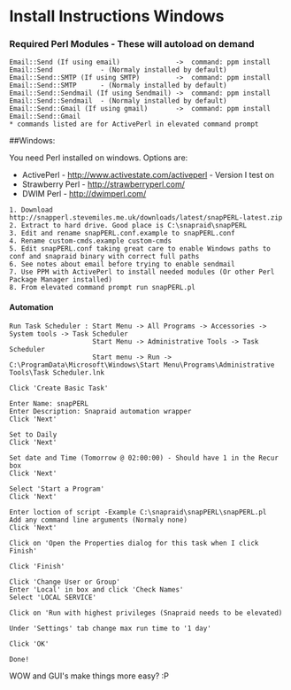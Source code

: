 # Install Instructions Windows

### Required Perl Modules - These will autoload on demand
~~~
Email::Send (If using email)              ->  command: ppm install Email::Send            - (Normaly installed by default)
Email::Send::SMTP (If using SMTP)         ->  command: ppm install Email::Send::SMTP      - (Normaly installed by default)
Email::Send::Sendmail (If using Sendmail) ->  command: ppm install Email::Send::Sendmail  - (Normaly installed by default)
Email::Send::Gmail (If using gmail)       ->  command: ppm install Email::Send::Gmail
* commands listed are for ActivePerl in elevated command prompt
~~~ 

##Windows: 

You need Perl installed on windows. Options are:
* ActivePerl       - http://www.activestate.com/activeperl - Version I test on
* Strawberry Perl  - http://strawberryperl.com/
* DWIM Perl        - http://dwimperl.com/

~~~ Windows
1. Download http://snapperl.stevemiles.me.uk/downloads/latest/snapPERL-latest.zip
2. Extract to hard drive. Good place is C:\snapraid\snapPERL
3. Edit and rename snapPERL.conf.example to snapPERL.conf
4. Rename custom-cmds.example custom-cmds
5. Edit snapPERL.conf taking great care to enable Windows paths to conf and snapraid binary with correct full paths
6. See notes about email before trying to enable sendmail
7. Use PPM with ActivePerl to install needed modules (Or other Perl Package Manager installed)
8. From elevated command prompt run snapPERL.pl
~~~

#### Automation

~~~
Run Task Scheduler : Start Menu -> All Programs -> Accessories -> System tools -> Task Scheduler
                     Start Menu -> Administrative Tools -> Task Scheduler
                     Start menu -> Run -> C:\ProgramData\Microsoft\Windows\Start Menu\Programs\Administrative Tools\Task Scheduler.lnk

Click 'Create Basic Task'

Enter Name: snapPERL
Enter Description: Snapraid automation wrapper
Click 'Next'

Set to Daily 
Click 'Next'

Set date and Time (Tomorrow @ 02:00:00) - Should have 1 in the Recur box
Click 'Next'

Select 'Start a Program'
Click 'Next'

Enter loction of script -Example C:\snapraid\snapPERL\snapPERL.pl
Add any command line arguments (Normaly none)
Click 'Next'

Click on 'Open the Properties dialog for this task when I click Finish'

Click 'Finish'

Click 'Change User or Group'
Enter 'Local' in box and click 'Check Names'
Select 'LOCAL SERVICE'

Click on 'Run with highest privileges (Snapraid needs to be elevated)

Under 'Settings' tab change max run time to '1 day'

Click 'OK'

Done!
~~~

WOW and GUI's make things more easy? :P

